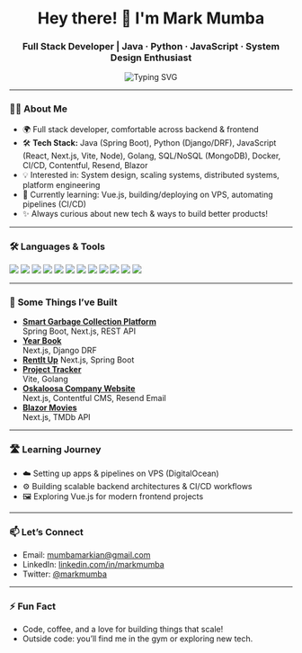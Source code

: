 <h1 align="center">Hey there! 👋 I'm Mark Mumba</h1>
<h3 align="center">Full Stack Developer | Java · Python · JavaScript · System Design Enthusiast</h3>

<p align="center">
  <img src="https://readme-typing-svg.demolab.com?font=Fira+Code&pause=1000&color=00B86B&vCenter=true&width=435&lines=Building+robust+apps+with+Spring+Boot,+Django,+React;Designing+scalable+systems;Learning+Vue+%26+DevOps+pipelines" alt="Typing SVG" />
</p>

---

### 👨‍💻 **About Me**

- 🌍 Full stack developer, comfortable across backend & frontend
- 🛠️ **Tech Stack:** Java (Spring Boot), Python (Django/DRF), JavaScript (React, Next.js, Vite, Node), Golang, SQL/NoSQL (MongoDB), Docker, CI/CD, Contentful, Resend, Blazor
- 💡 Interested in: System design, scaling systems, distributed systems, platform engineering
- 🚀 Currently learning: Vue.js, building/deploying on VPS, automating pipelines (CI/CD)
- ✨ Always curious about new tech & ways to build better products!

---

### 🛠️ **Languages & Tools**

<p>
  <img src="https://img.shields.io/badge/Java-ED8B00?style=flat-square&logo=java&logoColor=white"/>
  <img src="https://img.shields.io/badge/Python-3776AB?style=flat-square&logo=python&logoColor=white"/>
  <img src="https://img.shields.io/badge/JavaScript-F7DF1E?style=flat-square&logo=javascript&logoColor=black"/>
  <img src="https://img.shields.io/badge/React-61DAFB?style=flat-square&logo=react&logoColor=black"/>
  <img src="https://img.shields.io/badge/Next.js-000000?style=flat-square&logo=next.js&logoColor=white"/>
  <img src="https://img.shields.io/badge/Django-092E20?style=flat-square&logo=django&logoColor=white"/>
  <img src="https://img.shields.io/badge/Vite-646CFF?style=flat-square&logo=vite&logoColor=white"/>
  <img src="https://img.shields.io/badge/Golang-00ADD8?style=flat-square&logo=go&logoColor=white"/>
  <img src="https://img.shields.io/badge/Docker-2496ED?style=flat-square&logo=docker&logoColor=white"/>
  <img src="https://img.shields.io/badge/MongoDB-47A248?style=flat-square&logo=mongodb&logoColor=white"/>
  <img src="https://img.shields.io/badge/GitHub_Actions-2088FF?style=flat-square&logo=github-actions&logoColor=white"/>
  <img src="https://img.shields.io/badge/Contentful-2478CC?style=flat-square&logo=contentful&logoColor=white"/>
</p>

---

### 🚀 **Some Things I’ve Built**

- **[Smart Garbage Collection Platform](https://app.blazor-movies.online/)**  
  Spring Boot, Next.js, REST API  
- **[Year Book](#)**  
  Next.js, Django DRF
- **[RentIt Up](https://rentitup-frontend.vercel.app/)**
  Next.js, Spring Boot
- **[Project Tracker](https://project-tracker-frontend-snowy.vercel.app/)**  
  Vite, Golang  
- **[Oskaloosa Company Website](https://www.skaloosa.com/)**  
  Next.js, Contentful CMS, Resend Email  
- **[Blazor Movies](https://blazor-movies.online/)**  
  Next.js, TMDb API

---

### 🛣️ **Learning Journey**

- ☁️ Setting up apps & pipelines on VPS (DigitalOcean)
- ⚙️ Building scalable backend architectures & CI/CD workflows
- 🖼️ Exploring Vue.js for modern frontend projects

---

### 📫 **Let’s Connect**

- Email: [mumbamarkian@gmail.com](mailto:mumbamarkian@gmail.com)
- LinkedIn: [linkedin.com/in/markmumba](https://www.linkedin.com/in/markian-mumba-67231517a/)
- Twitter: [@markmumba](https://twitter.com/markmumba)

---

### ⚡ **Fun Fact**

- Code, coffee, and a love for building things that scale!  
- Outside code: you’ll find me in the gym or exploring new tech.

